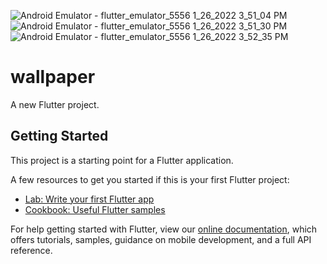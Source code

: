 ![Android Emulator - flutter_emulator_5556 1_26_2022 3_51_04 PM](https://user-images.githubusercontent.com/61742818/151143908-2c8e38c8-ccd1-4682-a1c9-235323235cbb.png)
![Android Emulator - flutter_emulator_5556 1_26_2022 3_51_30 PM](https://user-images.githubusercontent.com/61742818/151143916-80967231-5cee-47b4-be39-aebed842c930.png)
![Android Emulator - flutter_emulator_5556 1_26_2022 3_52_35 PM](https://user-images.githubusercontent.com/61742818/151143917-d928be27-fbfd-481f-8a23-27a5335734e3.png)
# wallpaper

A new Flutter project.

## Getting Started

This project is a starting point for a Flutter application.

A few resources to get you started if this is your first Flutter project:

- [Lab: Write your first Flutter app](https://flutter.dev/docs/get-started/codelab)
- [Cookbook: Useful Flutter samples](https://flutter.dev/docs/cookbook)

For help getting started with Flutter, view our
[online documentation](https://flutter.dev/docs), which offers tutorials,
samples, guidance on mobile development, and a full API reference.
